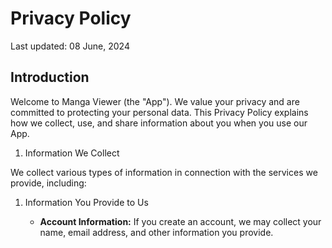 # Privacy Policy

Last updated: 08 June, 2024

## Introduction

Welcome to Manga Viewer (the "App"). We value your privacy and are committed to protecting your personal data. This Privacy Policy explains how we collect, use, and share information about you when you use our App.

1. Information We Collect

We collect various types of information in connection with the services we provide, including:

1. Information You Provide to Us

   - **Account Information:** If you create an account, we may collect your name, email address, and other information you provide.
